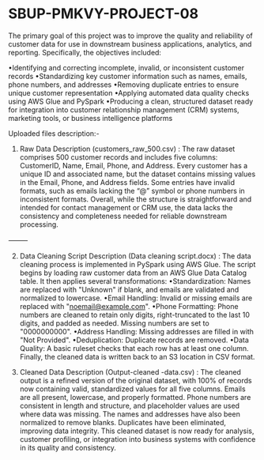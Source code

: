 # SBUP-PMKVY-PROJECT-08

The primary goal of this project was to improve the quality and reliability of customer data for use in downstream business applications, analytics, and reporting. Specifically, the objectives included:

•Identifying and correcting incomplete, invalid, or inconsistent customer records
•Standardizing key customer information such as names, emails, phone numbers, and addresses
•Removing duplicate entries to ensure unique customer representation
•Applying automated data quality checks using AWS Glue and PySpark
•Producing a clean, structured dataset ready for integration into customer relationship management (CRM) systems, marketing tools, or business intelligence platforms


Uploaded files description:-
1. Raw Data Description (customers_raw_500.csv) :
The raw dataset comprises 500 customer records and includes five columns: CustomerID, Name, Email, Phone, and Address. Every customer has a unique ID and associated name, but the dataset contains missing values in the Email, Phone, and Address fields. Some entries have invalid formats, such as emails lacking the “@” symbol or phone numbers in inconsistent formats. Overall, while the structure is straightforward and intended for contact management or CRM use, the data lacks the consistency and completeness needed for reliable downstream processing.

⸻

2. Data Cleaning Script Description (Data cleaning script.docx) :
The data cleaning process is implemented in PySpark using AWS Glue. The script begins by loading raw customer data from an AWS Glue Data Catalog table. It then applies several transformations:
•Standardization: Names are replaced with "Unknown" if blank, and emails are validated and normalized to lowercase.
•Email Handling: Invalid or missing emails are replaced with "noemail@example.com".
•Phone Formatting: Phone numbers are cleaned to retain only digits, right-truncated to the last 10 digits, and padded as needed. Missing numbers are set to "0000000000".
•Address Handling: Missing addresses are filled in with "Not Provided".
•Deduplication: Duplicate records are removed.
•Data Quality: A basic ruleset checks that each row has at least one column.
Finally, the cleaned data is written back to an S3 location in CSV format.


3. Cleaned Data Description (Output-cleaned -data.csv) :
The cleaned output is a refined version of the original dataset, with 100% of records now containing valid, standardized values for all five columns. Emails are all present, lowercase, and properly formatted. Phone numbers are consistent in length and structure, and placeholder values are used where data was missing. The names and addresses have also been normalized to remove blanks. Duplicates have been eliminated, improving data integrity. This cleaned dataset is now ready for analysis, customer profiling, or integration into business systems with confidence in its quality and consistency.

